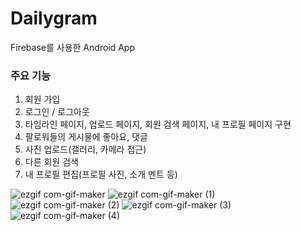 # Dailygram
Firebase를 사용한 Android App

### 주요 기능
1. 회원 가입
2. 로그인 / 로그아웃
3. 타임라인 페이지, 업로드 페이지, 회원 검색 페이지, 내 프로필 페이지 구현
4. 팔로워들의 게시물에 좋아요, 댓글
5. 사진 업로드(갤러리, 카메라 접근)
6. 다른 회원 검색
7. 내 프로필 편집(프로필 사진, 소개 멘트 등)

![ezgif com-gif-maker](https://user-images.githubusercontent.com/38847724/103166384-c7be5080-4864-11eb-9dd7-ba1e85f66d25.gif)
![ezgif com-gif-maker (1)](https://user-images.githubusercontent.com/38847724/103166404-02c08400-4865-11eb-95d5-e2ec6c181581.gif)
![ezgif com-gif-maker (2)](https://user-images.githubusercontent.com/38847724/103166424-3c918a80-4865-11eb-9c35-649e2991f922.gif)
![ezgif com-gif-maker (3)](https://user-images.githubusercontent.com/38847724/103166498-e8d37100-4865-11eb-89c8-79b4818a2eff.gif)
![ezgif com-gif-maker (4)](https://user-images.githubusercontent.com/38847724/103166509-04d71280-4866-11eb-97b1-a46c9aaf7b65.gif)
